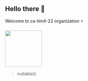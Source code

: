 ## Hello there 👋

Welcome to ca-tim4-22 organization ⚡
<br><br>
<img height="120" src="https://i.postimg.cc/CMnpbPWn/nullable.jpg"/>
> nullable()


